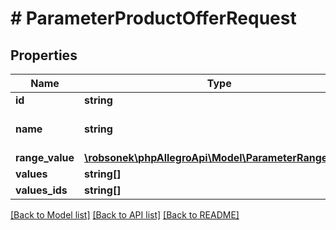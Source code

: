 # # ParameterProductOfferRequest

## Properties

Name | Type | Description | Notes
------------ | ------------- | ------------- | -------------
**id** | **string** |  | [optional]
**name** | **string** | The name of the parameter. | [optional]
**range_value** | [**\robsonek\phpAllegroApi\Model\ParameterRangeValue**](ParameterRangeValue.md) |  | [optional]
**values** | **string[]** |  | [optional]
**values_ids** | **string[]** |  | [optional]

[[Back to Model list]](../../README.md#models) [[Back to API list]](../../README.md#endpoints) [[Back to README]](../../README.md)
